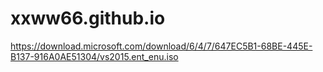 # xxww66.github.io
https://download.microsoft.com/download/6/4/7/647EC5B1-68BE-445E-B137-916A0AE51304/vs2015.ent_enu.iso
